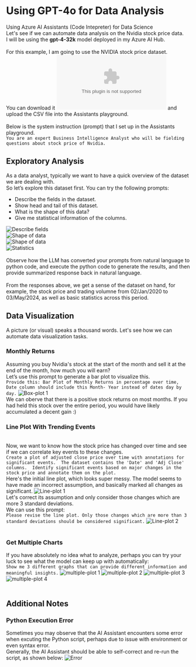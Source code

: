 # Using GPT-4o for Data Analysis
Using Azure AI Assistants (Code Intepreter) for Data Science
<br> Let's see if we can automate data analysis on the Nvidia stock price data.
<br> I will be using the <b>gpt-4-32k</b> model deployed in my Azure AI Hub.
<br>
<br>
For this example, I am going to use the NVIDIA stock price dataset.
<br>You can download it ![here](nvda_stock_data.csv) and upload the CSV file into the Assistants playground.
<br>
<br> Below is the system instruction (prompt) that I set up in the Assistants playground.
<br> `You are an expert Business Intelligence Analyst who will be fielding questions about stock price of Nvidia.`
<br>
## Exploratory Analysis
As a data analyst, typically we want to have a quick overview of the dataset we are dealing with.
<br>So let’s explore this dataset first. You can try the following prompts:
* Describe the fields in the dataset.
* Show head and tail of this dataset.
* What is the shape of this data?
* Give me statistical information of the columns.

![Describe fields](images/Image1.png)
<br>
![Shape of data](images/Image2.png)
<br>
![Shape of data](images/Image3.png)
<br>
![Statistics](images/Image4.png)
<br>
<br> Observe how the LLM has converted your prompts from natural language to python code, and execute the python code to generate the results, and then provide summarized response back in natural language.
<br>
<br> From the responses above, we get a sense of the dataset on hand, for example, the stock price and trading volumne from 02/Jan/2020 to 03/May/2024, as well as basic statistics across this period.
<br>
## Data Visualization
A picture (or visual) speaks a thousand words. Let's see how we can automate data visualization tasks.
### Monthly Returns
Assuming you buy Nvidia's stock at the start of the month and sell it at the end of the month, how much you will earn?
<br>Let’s use this prompt to generate a bar plot to visualize this.
<br>
`Provide this: Bar Plot of Monthly Returns in percentage over time, 
Date column should include this Month- Year instead of dates day by day.`
![Box-plot 1](images/Image5.png)
<br> We can oberve that there is a positive stock returns on most months. If you had held this stock over the entire period, you would have likely accumulated a decent gain :)
<br>
### Line Plot With Trending Events
<br> Now, we want to know how the stock price has changed over time and see if we can correlate key events to these changes.
<br>
`Create a plot of adjusted close price over time with annotations for significant events. 
The dataset contains the 'Date' and 'Adj Close' columns. 
Identify significant events based on major changes in the stock price and annotate them on the plot.`
<br> Here's the initial line plot, which looks super messy. The model seems to have made an incorrect assumption, and basically marked all changes as significant.
![Line-plot 1](images/Image6.png)
<br> Let's correct its assumption and only consider those changes which are more 3 standard deviations.
<br> We can use this prompt:
<br>
`Please revise the line plot. Only those changes which are more than 3 standard deviations should be considered significant.`
![Line-plot 2](images/Image7.png)
<br>
<br>
### Get Multiple Charts
If you have absolutely no idea what to analyze, perhaps you can try your luck to see what the model can keep up with automatically:
<br>
`Show me 3 different graphs that can provide different information and meaningful insights.`
![multiple-plot 1](images/Image8-1.png)
![multiple-plot 2](images/Image8-2.png) ![multiple-plot 3](images/Image8-3.png) ![multiple-plot 4](images/Image8-4.png)
<br>
<br> 
## Additional Notes
### Python Execution Error
Sometimes you may observe that the AI Assistant encounters some error when excuting the Python script, perhaps due to issue with environment or even syntax error.
<br> Generally, the AI Assistant should be able to self-correct and re-run the script, as shown below:
![Error](images/Image9.png)


